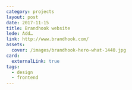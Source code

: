```yaml
---
category: projects
layout: post
date: 2017-11-15
title: Brandhook website
lede: Add…
link: http://www.brandhook.com/
assets: 
  cover: /images/brandhook-hero-what-1440.jpg
card:
  externalLink: true
tags: 
  - design
  - frontend
---
```

